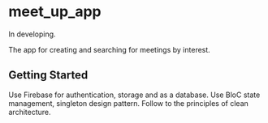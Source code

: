# meet_up_app

In developing.

The app for creating and searching for meetings by interest.

## Getting Started

Use Firebase for authentication, storage and as a database. Use BloC state management, singleton design pattern. Follow to the principles of clean architecture.
